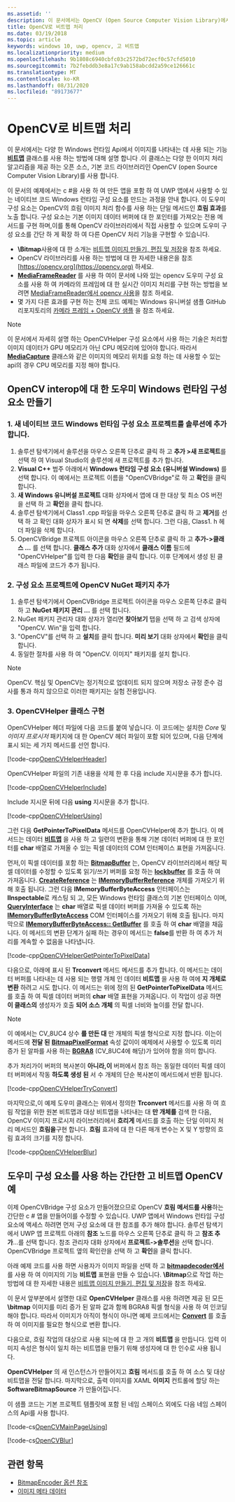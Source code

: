 ```yaml
---
ms.assetid: ''
description: 이 문서에서는 OpenCV (Open Source Computer Vision Library)에서 \Bitmap 클래스를 사용 하는 방법을 설명 합니다.
title: OpenCV로 비트맵 처리
ms.date: 03/19/2018
ms.topic: article
keywords: windows 10, uwp, opencv, 고 비트맵
ms.localizationpriority: medium
ms.openlocfilehash: 9b1808c6940cbfc03c2572bd72ecf0c57cfd5010
ms.sourcegitcommit: 7b2febddb3e8a17c9ab158abcdd2a59ce126661c
ms.translationtype: MT
ms.contentlocale: ko-KR
ms.lasthandoff: 08/31/2020
ms.locfileid: "89173677"
---
```

# <a name="process-bitmaps-with-opencv"></a>OpenCV로 비트맵 처리

이 문서에서는 다양 한 Windows 런타임 Api에서 이미지를 나타내는 데 사용 되는 기능 **[비트맵](/uwp/api/Windows.Graphics.Imaging.SoftwareBitmap)** 클래스를 사용 하는 방법에 대해 설명 합니다 .이 클래스는 다양 한 이미지 처리 알고리즘을 제공 하는 오픈 소스, 기본 코드 라이브러리인 OpenCV (open Source Computer Vision Library)를 사용 합니다. 

이 문서의 예제에서는 c #을 사용 하 여 만든 앱을 포함 하 여 UWP 앱에서 사용할 수 있는 네이티브 코드 Windows 런타임 구성 요소를 만드는 과정을 안내 합니다. 이 도우미 구성 요소는 OpenCV의 흐림 이미지 처리 함수를 사용 하는 단일 메서드인 **흐림 효과**를 노출 합니다. 구성 요소는 기본 이미지 데이터 버퍼에 대 한 포인터를 가져오는 전용 메서드를 구현 하며,이를 통해 OpenCV 라이브러리에서 직접 사용할 수 있으며 도우미 구성 요소를 간단 하 게 확장 하 여 다른 OpenCV 처리 기능을 구현할 수 있습니다. 

* **\Bitmap**사용에 대 한 소개는 [비트맵 이미지 만들기, 편집 및 저장](imaging.md)을 참조 하세요. 
* OpenCV 라이브러리를 사용 하는 방법에 대 한 자세한 내용은을 참조 [https://opencv.org](https://opencv.org) 하세요.
* **[MediaFrameReader](/uwp/api/windows.media.capture.frames.mediaframereader)** 를 사용 하 여이 문서에 나와 있는 opencv 도우미 구성 요소를 사용 하 여 카메라의 프레임에 대 한 실시간 이미지 처리를 구현 하는 방법을 보려면 [MediaFrameReader에서 opencv 사용](use-opencv-with-mediaframereader.md)을 참조 하세요.
* 몇 가지 다른 효과를 구현 하는 전체 코드 예제는 Windows 유니버설 샘플 GitHub 리포지토리의 [카메라 프레임 + OpenCV 샘플](https://github.com/Microsoft/Windows-universal-samples/tree/master/Samples/CameraOpenCV) 을 참조 하세요.

> [!NOTE] 
> 이 문서에서 자세히 설명 하는 OpenCVHelper 구성 요소에서 사용 하는 기술은 처리할 이미지 데이터가 GPU 메모리가 아닌 CPU 메모리에 있어야 합니다. 따라서 **[MediaCapture](/uwp/api/windows.media.capture.mediacapture)** 클래스와 같은 이미지의 메모리 위치를 요청 하는 데 사용할 수 있는 api의 경우 CPU 메모리를 지정 해야 합니다.

## <a name="create-a-helper-windows-runtime-component-for-opencv-interop"></a>OpenCV interop에 대 한 도우미 Windows 런타임 구성 요소 만들기

### <a name="1-add-a-new-native-code-windows-runtime-component-project-to-your-solution"></a>1. 새 네이티브 코드 Windows 런타임 구성 요소 프로젝트를 솔루션에 추가 합니다.

1. 솔루션 탐색기에서 솔루션을 마우스 오른쪽 단추로 클릭 하 고 **추가 >새 프로젝트**를 선택 하 여 Visual Studio의 솔루션에 새 프로젝트를 추가 합니다. 
2. **Visual C++** 범주 아래에서 **Windows 런타임 구성 요소 (유니버설 Windows)** 를 선택 합니다. 이 예에서는 프로젝트 이름을 "OpenCVBridge"로 하 고 **확인**을 클릭 합니다. 
3. **새 Windows 유니버설 프로젝트** 대화 상자에서 앱에 대 한 대상 및 최소 OS 버전을 선택 하 고 **확인**을 클릭 합니다.
4. 솔루션 탐색기에서 Class1 .cpp 파일을 마우스 오른쪽 단추로 클릭 하 고 **제거**를 선택 하 고 확인 대화 상자가 표시 되 면 **삭제**를 선택 합니다. 그런 다음, Class1. h 헤더 파일을 삭제 합니다.
5. OpenCVBridge 프로젝트 아이콘을 마우스 오른쪽 단추로 클릭 하 고 **추가->클래스 ...** 를 선택 합니다. **클래스 추가** 대화 상자에서 **클래스 이름** 필드에 "OpenCVHelper"를 입력 한 다음 **확인**을 클릭 합니다. 이후 단계에서 생성 된 클래스 파일에 코드가 추가 됩니다.

### <a name="2-add-the-opencv-nuget-packages-to-your-component-project"></a>2. 구성 요소 프로젝트에 OpenCV NuGet 패키지 추가

1. 솔루션 탐색기에서 OpenCVBridge 프로젝트 아이콘을 마우스 오른쪽 단추로 클릭 하 고 **NuGet 패키지 관리 ...** 를 선택 합니다.
2. NuGet 패키지 관리자 대화 상자가 열리면 **찾아보기** 탭을 선택 하 고 검색 상자에 "OpenCV. Win"을 입력 합니다.
3. "OpenCV"를 선택 하 고 **설치**를 클릭 합니다. **미리 보기** 대화 상자에서 **확인**을 클릭 합니다.
4. 동일한 절차를 사용 하 여 "OpenCV. 이미지" 패키지를 설치 합니다.

>[!NOTE]
>OpenCV. 핵심 및 OpenCV는 정기적으로 업데이트 되지 않으며 저장소 규정 준수 검사를 통과 하지 않으므로 이러한 패키지는 실험 전용입니다.

### <a name="3-implement-the-opencvhelper-class"></a>3. OpenCVHelper 클래스 구현

OpenCVHelper 헤더 파일에 다음 코드를 붙여 넣습니다. 이 코드에는 설치한 *Core* 및 *이미지 프로시저* 패키지에 대 한 OpenCV 헤더 파일이 포함 되어 있으며, 다음 단계에 표시 되는 세 가지 메서드를 선언 합니다.

[!code-cpp[OpenCVHelperHeader](./code/ImagingWin10/cs/OpenCVBridge/OpenCVHelper.h#SnippetOpenCVHelperHeader)]

OpenCVHelper 파일의 기존 내용을 삭제 한 후 다음 include 지시문을 추가 합니다. 

[!code-cpp[OpenCVHelperInclude](./code/ImagingWin10/cs/OpenCVBridge/OpenCVHelper.cpp#SnippetOpenCVHelperInclude)]

Include 지시문 뒤에 다음 **using** 지시문을 추가 합니다. 

[!code-cpp[OpenCVHelperUsing](./code/ImagingWin10/cs/OpenCVBridge/OpenCVHelper.cpp#SnippetOpenCVHelperUsing)]

그런 다음 **GetPointerToPixelData** 메서드를 OpenCVHelper에 추가 합니다. 이 메서드는 데이터 **[비트맵](/uwp/api/Windows.Graphics.Imaging.SoftwareBitmap)** 을 사용 하 고 일련의 변환을 통해 기본 데이터 버퍼에 대 한 포인터를 **char** 배열로 가져올 수 있는 픽셀 데이터의 COM 인터페이스 표현을 가져옵니다. 

먼저,이 픽셀 데이터를 포함 하는 **[BitmapBuffer](/uwp/api/windows.graphics.imaging.bitmapbuffer)** 는, OpenCV 라이브러리에서 해당 픽셀 데이터를 수정할 수 있도록 읽기/쓰기 버퍼를 요청 하는 **[lockbuffer](/uwp/api/windows.graphics.imaging.softwarebitmap.lockbuffer)** 를 호출 하 여 가져옵니다.  **[CreateReference](/uwp/api/windows.graphics.imaging.bitmapbuffer.CreateReference)** 는 **[IMemoryBufferReference](/uwp/api/windows.foundation.imemorybufferreference)** 개체를 가져오기 위해 호출 됩니다. 그런 다음 **IMemoryBufferByteAccess** 인터페이스는 **IInspectable**로 캐스팅 되 고, 모든 Windows 런타임 클래스의 기본 인터페이스 이며, **[QueryInterface](/windows/desktop/api/unknwn/nf-unknwn-iunknown-queryinterface(q_))** 는 **char** 배열로 픽셀 데이터 버퍼를 가져올 수 있도록 하는 **[IMemoryBufferByteAccess](/previous-versions/mt297505(v=vs.85))** COM 인터페이스를 가져오기 위해 호출 됩니다. 마지막으로 **[IMemoryBufferByteAccess:: GetBuffer](/windows/desktop/WinRT/imemorybufferbyteaccess-getbuffer)** 를 호출 하 여 **char** 배열을 채웁니다. 이 메서드의 변환 단계가 실패 하는 경우이 메서드는 **false**를 반환 하 여 추가 처리를 계속할 수 없음을 나타냅니다.

[!code-cpp[OpenCVHelperGetPointerToPixelData](./code/ImagingWin10/cs/OpenCVBridge/OpenCVHelper.cpp#SnippetOpenCVHelperGetPointerToPixelData)]

다음으로, 아래에 표시 된 **Trconvert** 메서드 메서드를 추가 합니다. 이 메서드는 데이터 버퍼를 나타내는 데 사용 되는 행렬 개체 인 데이터 **비트맵** 을 사용 하 여에 **지 개체로 변환** 하려고 시도 합니다. 이 메서드는 위에 정의 된 **GetPointerToPixelData** 메서드를 호출 하 여 픽셀 데이터 버퍼의 **char** 배열 표현을 가져옵니다. 이 작업이 성공 하면 **이 클래스의** 생성자가 호출 **되어 소스 개체** 의 픽셀 너비와 높이를 전달 합니다. 

> [!NOTE] 
> 이 예에서는 CV_8UC4 상수 **를 만든 대** 만 개체의 픽셀 형식으로 지정 합니다. 이는이 메서드에 **전달 된** **[BitmapPixelFormat](/uwp/api/windows.graphics.imaging.softwarebitmap.BitmapPixelFormat)** 속성 값이이 예제에서 사용할 수 있도록 미리 증가 된 알파를 사용 하는  **[BGRA8](/uwp/api/Windows.Graphics.Imaging.BitmapPixelFormat)** (CV_8UC4에 해당)가 있어야 함을 의미 합니다.

추가 처리가이 버퍼의 복사본이 **아니라,이** 버퍼에서 참조 하는 동일한 데이터 픽셀 데이터 버퍼에서 작동 **하도록 생성 된** 서 수 개체의 단순 복사본이 메서드에서 반환 됩니다.

[!code-cpp[OpenCVHelperTryConvert](./code/ImagingWin10/cs/OpenCVBridge/OpenCVHelper.cpp#SnippetOpenCVHelperTryConvert)]

마지막으로,이 예제 도우미 클래스는 위에서 정의한 **Trconvert** 메서드를 사용 하 여 흐림 작업을 위한 원본 비트맵과 대상 비트맵을 나타내는 대 **만 개체를** 검색 한 다음, OpenCV 이미지 프로시저 라이브러리에서 **흐리게** 메서드를 호출 하는 단일 이미지 처리 메서드인 **흐림을**구현 합니다. **흐림** 효과에 대 한 다른 매개 변수는 X 및 Y 방향의 흐림 효과의 크기를 지정 합니다.

[!code-cpp[OpenCVHelperBlur](./code/ImagingWin10/cs/OpenCVBridge/OpenCVHelper.cpp#SnippetOpenCVHelperBlur)]


## <a name="a-simple-softwarebitmap-opencv-example-using-the-helper-component"></a>도우미 구성 요소를 사용 하는 간단한 고 비트맵 OpenCV 예
이제 OpenCVBridge 구성 요소가 만들어졌으므로 OpenCV **흐림** **메서드를 사용**하는 간단한 c # 앱을 만들어이를 수정할 수 있습니다. UWP 앱에서 Windows 런타임 구성 요소에 액세스 하려면 먼저 구성 요소에 대 한 참조를 추가 해야 합니다. 솔루션 탐색기에서 UWP 앱 프로젝트 아래의 **참조** 노드를 마우스 오른쪽 단추로 클릭 하 고 **참조 추가**...를 선택 합니다. 참조 관리자 대화 상자에서 **프로젝트->솔루션**을 선택 합니다. OpenCVBridge 프로젝트 옆의 확인란을 선택 하 고 **확인**을 클릭 합니다.

아래 예제 코드를 사용 하면 사용자가 이미지 파일을 선택 하 고 **[bitmapdecoder에서](/uwp/api/windows.graphics.imaging.bitmapencoder)** 를 사용 하 여 이미지의 기능 **비트맵** 표현을 만들 수 있습니다. **\Bitmap**으로 작업 하는 방법에 대 한 자세한 내용은 [비트맵 이미지 만들기, 편집 및 저장](./imaging.md)을 참조 하세요.

이 문서 앞부분에서 설명한 대로 **OpenCVHelper** 클래스를 사용 하려면 제공 된 모든 **\bitmap** 이미지를 미리 증가 된 알파 값과 함께 BGRA8 픽셀 형식을 사용 하 여 인코딩해야 합니다. 따라서 이미지가 아직이 형식이 아니면 예제 코드에서는 **[Convert](/uwp/api/windows.graphics.imaging.softwarebitmap.BitmapAlphaMode)** 를 호출 하 여 이미지를 필요한 형식으로 변환 합니다.

다음으로, 흐림 작업의 대상으로 사용 되는에 대 한 고 개의 **비트맵** 을 만듭니다. 입력 이미지 속성은 형식이 일치 하는 비트맵을 만들기 위해 생성자에 대 한 인수로 사용 됩니다.

**OpenCVHelper** 의 새 인스턴스가 만들어지고 **흐림** 메서드를 호출 하 여 소스 및 대상 비트맵을 전달 합니다. 마지막으로, 출력 이미지를 XAML **이미지** 컨트롤에 할당 하는 **SoftwareBitmapSource** 가 만들어집니다.

이 샘플 코드는 기본 프로젝트 템플릿에 포함 된 네임 스페이스 외에도 다음 네임 스페이스의 Api를 사용 합니다.

[!code-cs[OpenCVMainPageUsing](./code/ImagingWin10/cs/MainPage.OpenCV.xaml.cs#SnippetOpenCVMainPageUsing)]

[!code-cs[OpenCVBlur](./code/ImagingWin10/cs/MainPage.OpenCV.xaml.cs#SnippetOpenCVBlur)]

## <a name="related-topics"></a>관련 항목

* [BitmapEncoder 옵션 참조](bitmapencoder-options-reference.md)
* [이미지 메타 데이터](image-metadata.md)
 

 